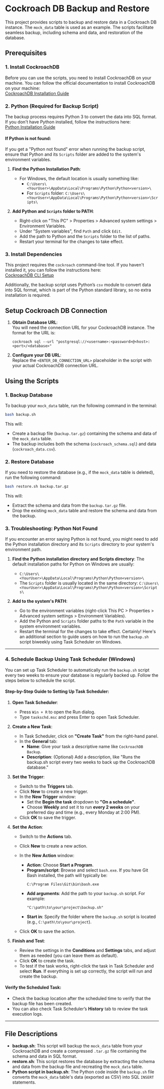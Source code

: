 # Cockroach DB Backup and Restore

This project provides scripts to backup and restore data in a Cockroach DB instance. The `mock_data` table is used as an example. The scripts facilitate seamless backup, including schema and data, and restoration of the database.

## Prerequisites

### 1. Install CockroachDB
Before you can use the scripts, you need to install CockroachDB on your machine. You can follow the official documentation to install CockroachDB on your machine:  
[CockroachDB Installation Guide](https://www.cockroachlabs.com/docs/v22.1/install-cockroachdb)

### 2. Python (Required for Backup Script)
The backup process requires Python 3 to convert the data into SQL format.  
If you don't have Python installed, follow the instructions here:  
[Python Installation Guide](https://www.python.org/downloads/)

#### If Python is not found:
If you get a "Python not found" error when running the backup script, ensure that Python and its `Scripts` folder are added to the system's environment variables.

1. **Find the Python Installation Path**:
   - For Windows, the default location is usually something like:
     - `C:\Users\<YourUser>\AppData\Local\Programs\Python\Python<version>\`
     - For `Scripts` folder: `C:\Users\<YourUser>\AppData\Local\Programs\Python\Python<version>\Scripts\`
   
2. **Add Python and `Scripts` folder to PATH**:
   - Right-click on "This PC" > Properties > Advanced system settings > Environment Variables.
   - Under "System variables", find `Path` and click `Edit`.
   - Add the path to Python and the `Scripts` folder to the list of paths.
   - Restart your terminal for the changes to take effect.

### 3. Install Dependencies

This project requires the `cockroach` command-line tool. If you haven't installed it, you can follow the instructions here:  
[CockroachDB CLI Setup](https://www.cockroachlabs.com/docs/v22.1/cockroach-commands/)

Additionally, the backup script uses Python’s `csv` module to convert data into SQL format, which is part of the Python standard library, so no extra installation is required.

## Setup Cockroach DB Connection

1. **Obtain Database URL**:  
   You will need the connection URL for your CockroachDB instance. The format for the URL is:

   ```
   cockroach sql --url "postgresql://<username>:<password>@<host>:<port>/<database>"
   ```

2. **Configure your DB URL**:  
   Replace the `<ENTER_DB_CONNECTION_URL>` placeholder in the script with your actual CockroachDB connection URL.

## Using the Scripts

### 1. Backup Database

To backup your `mock_data` table, run the following command in the terminal:

```bash
bash backup.sh
```

This will:
- Create a backup file (`backup.tar.gz`) containing the schema and data of the `mock_data` table.
- The backup includes both the schema (`cockroach_schema.sql`) and data (`cockroach_data.csv`).

### 2. Restore Database

If you need to restore the database (e.g., if the `mock_data` table is deleted), run the following command:

```bash
bash restore.sh backup.tar.gz
```

This will:
- Extract the schema and data from the `backup.tar.gz` file.
- Drop the existing `mock_data` table and restore the schema and data from the backup.

### 3. Troubleshooting: Python Not Found

If you encounter an error saying Python is not found, you might need to add the Python installation directory and its `Scripts` directory to your system's environment path.

1. **Find the Python installation directory and Scripts directory**:
   The default installation paths for Python on Windows are usually:
   - `C:\Users\<YourUser>\AppData\Local\Programs\Python\Python<version>\`
   - The `Scripts` folder is usually located in the same directory: `C:\Users\<YourUser>\AppData\Local\Programs\Python\Python<version>\Scripts\`

2. **Add to the system's PATH**:
   - Go to the environment variables (right-click This PC > Properties > Advanced system settings > Environment Variables).
   - Add the Python and `Scripts` folder paths to the `Path` variable in the system environment variables.
   - Restart the terminal for the changes to take effect.
Certainly! Here's an additional section to guide users on how to run the `backup.sh` script biweekly using Task Scheduler on Windows.

---

### 4. Schedule Backup Using Task Scheduler (Windows)

You can set up Task Scheduler to automatically run the `backup.sh` script every two weeks to ensure your database is regularly backed up. Follow the steps below to schedule the script.

#### Step-by-Step Guide to Setting Up Task Scheduler:

1. **Open Task Scheduler**:
   - Press `Win + R` to open the Run dialog.
   - Type `taskschd.msc` and press Enter to open Task Scheduler.

2. **Create a New Task**:
   - In Task Scheduler, click on **"Create Task"** from the right-hand panel.
   - In the **General** tab:
     - **Name**: Give your task a descriptive name like `CockroachDB Backup`.
     - **Description**: (Optional) Add a description, like "Runs the backup.sh script every two weeks to back up the CockroachDB database."

3. **Set the Trigger**:
   - Switch to the **Triggers** tab.
   - Click **New** to create a new trigger.
   - In the **New Trigger** window:
     - Set the **Begin the task** dropdown to **"On a schedule"**.
     - Choose **Weekly** and set it to run **every 2 weeks** on your preferred day and time (e.g., every Monday at 2:00 PM).
   - Click **OK** to save the trigger.

4. **Set the Action**:
   - Switch to the **Actions** tab.
   - Click **New** to create a new action.
   - In the **New Action** window:
     - **Action**: Choose **Start a Program**.
     - **Program/script**: Browse and select `bash.exe`. If you have Git Bash installed, the path will typically be:
       ```
       C:\Program Files\Git\bin\bash.exe
       ```
     - **Add arguments**: Add the path to your `backup.sh` script. For example:
       ```
       "C:\path\to\your\project\backup.sh"
       ```
     - **Start in**: Specify the folder where the `backup.sh` script is located (e.g., `C:\path\to\your\project`).

   - Click **OK** to save the action.

5. **Finish and Test**:
   - Review the settings in the **Conditions** and **Settings** tabs, and adjust them as needed (you can leave them as default).
   - Click **OK** to create the task.
   - To test if the task works, right-click the task in Task Scheduler and select **Run**. If everything is set up correctly, the script will run and create the backup.

#### Verify the Scheduled Task:
- Check the backup location after the scheduled time to verify that the backup file has been created.
- You can also check Task Scheduler’s **History** tab to review the task execution logs.

---

## File Descriptions

- **backup.sh**: This script will backup the `mock_data` table from your CockroachDB and create a compressed `.tar.gz` file containing the schema and data in SQL format.
- **restore.sh**: This script restores the database by extracting the schema and data from the backup file and recreating the `mock_data` table.
- **Python script in backup.sh**: The Python code inside the `backup.sh` file converts the `mock_data` table's data (exported as CSV) into SQL `INSERT` statements.
